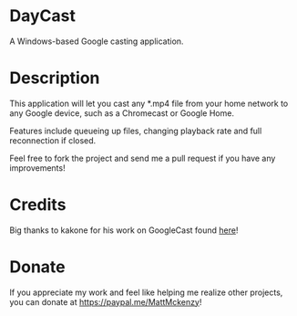 # DayCast
A Windows-based Google casting application.

# Description
This application will let you cast any *.mp4 file from your home network to any Google device, such as a Chromecast or Google Home.

Features include queueing up files, changing playback rate and full reconnection if closed.

Feel free to fork the project and send me a pull request if you have any improvements!

# Credits

Big thanks to kakone for his work on GoogleCast found <a href="https://github.com/kakone/GoogleCast">here</a>!

# Donate

If you appreciate my work and feel like helping me realize other projects, you can donate at <a href="https://paypal.me/MattMckenzy">https://paypal.me/MattMckenzy</a>!
